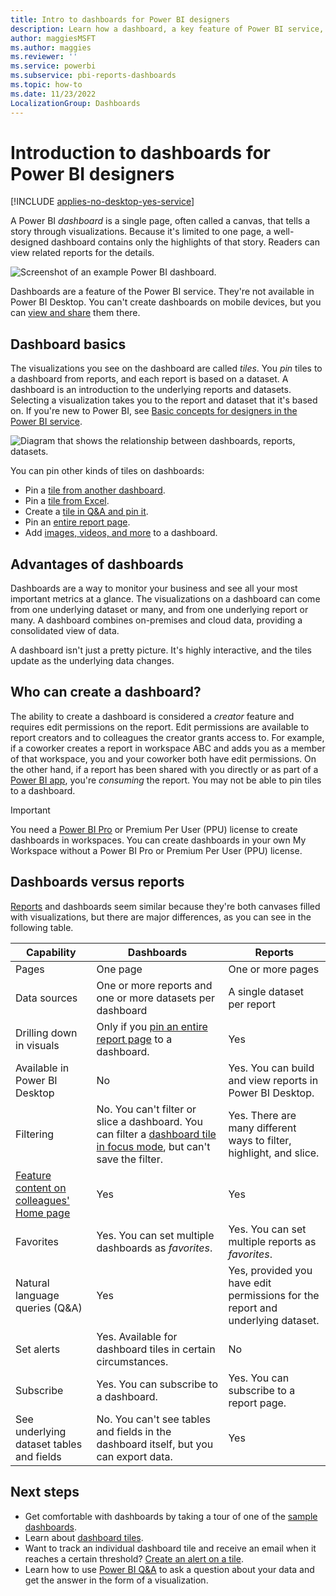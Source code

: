 ```yaml
---
title: Intro to dashboards for Power BI designers
description: Learn how a dashboard, a key feature of Power BI service, tells a story through visualizations on a single page.
author: maggiesMSFT
ms.author: maggies
ms.reviewer: ''
ms.service: powerbi
ms.subservice: pbi-reports-dashboards
ms.topic: how-to
ms.date: 11/23/2022
LocalizationGroup: Dashboards
---
```

# Introduction to dashboards for Power BI designers

[!INCLUDE [applies-no-desktop-yes-service](../includes/applies-no-desktop-yes-service.md)]

A Power BI *dashboard* is a single page, often called a canvas, that tells a story through visualizations. Because it's limited to one page, a well-designed dashboard contains only the highlights of that story. Readers can view related reports for the details.

![Screenshot of an example Power BI dashboard.](media/service-dashboards/power-bi-dashboard2.png)

Dashboards are a feature of the Power BI service. They're not available in Power BI Desktop. You can't create dashboards on mobile devices, but you can [view and share](../consumer/mobile/mobile-apps-view-dashboard.md) them there.

## Dashboard basics

The visualizations you see on the dashboard are called *tiles*. You *pin* tiles to a dashboard from reports, and each report is based on a dataset. A dashboard is an introduction to the underlying reports and datasets. Selecting a visualization takes you to the report and dataset that it's based on. If you're new to Power BI, see [Basic concepts for designers in the Power BI service](../fundamentals/service-basic-concepts.md).

![Diagram that shows the relationship between dashboards, reports, datasets.](media/service-dashboards/power-bi-diagram.png)

You can pin other kinds of tiles on dashboards:

- Pin a [tile from another dashboard](service-pin-tile-to-another-dashboard.md).
- Pin a [tile from Excel](service-dashboard-pin-tile-from-excel.md).
- Create a [tile in Q&A and pin it](service-dashboard-pin-tile-from-q-and-a.md).
- Pin an [entire report page](service-dashboard-pin-live-tile-from-report.md).
- Add [images, videos, and more](service-dashboard-add-widget.md) to a dashboard.

## Advantages of dashboards
Dashboards are a way to monitor your business and see all your most important metrics at a glance. The visualizations on a dashboard can come from one underlying dataset or many, and from one underlying report or many. A dashboard combines on-premises and cloud data, providing a consolidated view of data.

A dashboard isn't just a pretty picture. It's highly interactive, and the tiles update as the underlying data changes.

## Who can create a dashboard?
The ability to create a dashboard is considered a *creator* feature and requires edit permissions on the report. Edit permissions are available to report creators and to colleagues the creator grants access to. For example, if a coworker creates a report in workspace ABC and adds you as a member of that workspace, you and your coworker both have edit permissions. On the other hand, if a report has been shared with you directly or as part of a [Power BI app](../collaborate-share/service-create-distribute-apps.md), you're *consuming* the report. You may not be able to pin tiles to a dashboard.

> [!IMPORTANT]
> You need a [Power BI Pro](../fundamentals/service-features-license-type.md) or Premium Per User (PPU) license to create dashboards in workspaces. You can create dashboards in your own My Workspace without a Power BI Pro or Premium Per User (PPU) license.


## Dashboards versus reports
[Reports](../consumer/end-user-reports.md) and dashboards seem similar because they're both canvases filled with visualizations, but there are major differences, as you can see in the following table.

| **Capability** | **Dashboards** | **Reports** |
| --- | --- | --- |
| Pages | One page | One or more pages |
| Data sources | One or more reports and one or more datasets per dashboard | A single dataset per report |
| Drilling down in visuals | Only if you [pin an entire report page](service-dashboard-pin-live-tile-from-report.md) to a dashboard. | Yes |
| Available in Power BI Desktop | No | Yes. You can build and view reports in Power BI Desktop. |
| Filtering | No. You can't filter or slice a dashboard. You can filter a [dashboard tile in focus mode](../consumer/end-user-focus.md#working-in-focus-mode), but can't save the filter. | Yes. There are many different ways to filter, highlight, and slice. |
| [Feature content on colleagues' Home page](../collaborate-share/service-featured-content.md#feature-a-dashboard-or-report)  | Yes | Yes |
| Favorites | Yes. You can set multiple dashboards as *favorites*. | Yes. You can set multiple reports as *favorites*. |
| Natural language queries (Q&A) | Yes | Yes, provided you have edit permissions for the report and underlying dataset. |
| Set alerts | Yes. Available for dashboard tiles in certain circumstances. | No |
| Subscribe | Yes. You can subscribe to a dashboard. | Yes. You can subscribe to a report page. |
| See underlying dataset tables and fields | No. You can't see tables and fields in the dashboard itself, but you can export data. | Yes |


## Next steps
* Get comfortable with dashboards by taking a tour of one of the [sample dashboards](sample-tutorial-connect-to-the-samples.md).
* Learn about [dashboard tiles](service-dashboard-tiles.md).
* Want to track an individual dashboard tile and receive an email when it reaches a certain threshold? [Create an alert on a tile](service-set-data-alerts.md).
* Learn how to use [Power BI Q&A](power-bi-tutorial-q-and-a.md) to ask a question about your data and get the answer in the form of a visualization.
